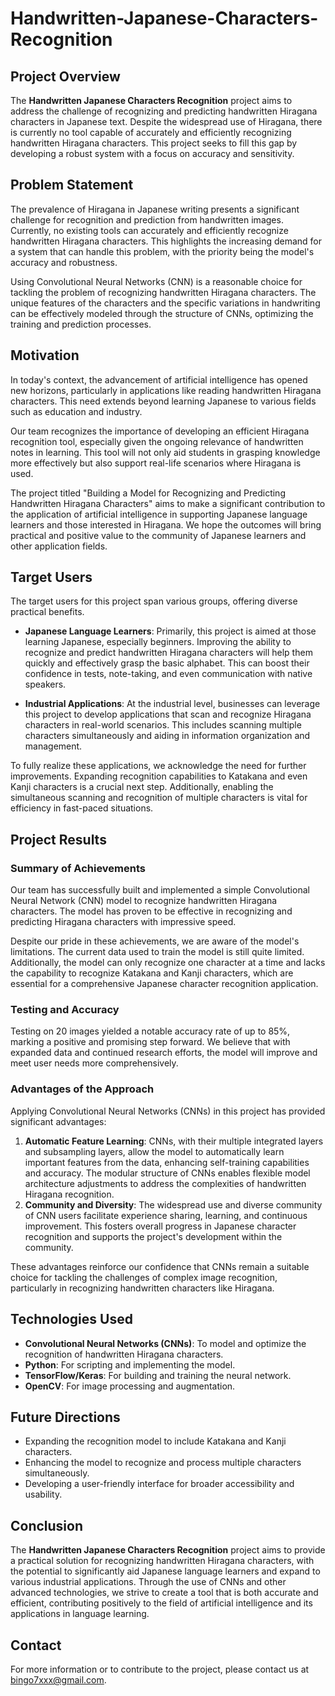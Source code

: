 # Handwritten-Japanese-Characters-Recognition
## Project Overview
The **Handwritten Japanese Characters Recognition** project aims to address the challenge of recognizing and predicting handwritten Hiragana characters in Japanese text. Despite the widespread use of Hiragana, there is currently no tool capable of accurately and efficiently recognizing handwritten Hiragana characters. This project seeks to fill this gap by developing a robust system with a focus on accuracy and sensitivity.

## Problem Statement
The prevalence of Hiragana in Japanese writing presents a significant challenge for recognition and prediction from handwritten images. Currently, no existing tools can accurately and efficiently recognize handwritten Hiragana characters. This highlights the increasing demand for a system that can handle this problem, with the priority being the model's accuracy and robustness.

Using Convolutional Neural Networks (CNN) is a reasonable choice for tackling the problem of recognizing handwritten Hiragana characters. The unique features of the characters and the specific variations in handwriting can be effectively modeled through the structure of CNNs, optimizing the training and prediction processes.

## Motivation
In today's context, the advancement of artificial intelligence has opened new horizons, particularly in applications like reading handwritten Hiragana characters. This need extends beyond learning Japanese to various fields such as education and industry.

Our team recognizes the importance of developing an efficient Hiragana recognition tool, especially given the ongoing relevance of handwritten notes in learning. This tool will not only aid students in grasping knowledge more effectively but also support real-life scenarios where Hiragana is used.

The project titled "Building a Model for Recognizing and Predicting Handwritten Hiragana Characters" aims to make a significant contribution to the application of artificial intelligence in supporting Japanese language learners and those interested in Hiragana. We hope the outcomes will bring practical and positive value to the community of Japanese learners and other application fields.

## Target Users
The target users for this project span various groups, offering diverse practical benefits.

- **Japanese Language Learners**: Primarily, this project is aimed at those learning Japanese, especially beginners. Improving the ability to recognize and predict handwritten Hiragana characters will help them quickly and effectively grasp the basic alphabet. This can boost their confidence in tests, note-taking, and even communication with native speakers.

- **Industrial Applications**: At the industrial level, businesses can leverage this project to develop applications that scan and recognize Hiragana characters in real-world scenarios. This includes scanning multiple characters simultaneously and aiding in information organization and management.

To fully realize these applications, we acknowledge the need for further improvements. Expanding recognition capabilities to Katakana and even Kanji characters is a crucial next step. Additionally, enabling the simultaneous scanning and recognition of multiple characters is vital for efficiency in fast-paced situations.

## Project Results
### Summary of Achievements
Our team has successfully built and implemented a simple Convolutional Neural Network (CNN) model to recognize handwritten Hiragana characters. The model has proven to be effective in recognizing and predicting Hiragana characters with impressive speed. 

Despite our pride in these achievements, we are aware of the model's limitations. The current data used to train the model is still quite limited. Additionally, the model can only recognize one character at a time and lacks the capability to recognize Katakana and Kanji characters, which are essential for a comprehensive Japanese character recognition application.

### Testing and Accuracy
Testing on 20 images yielded a notable accuracy rate of up to 85%, marking a positive and promising step forward. We believe that with expanded data and continued research efforts, the model will improve and meet user needs more comprehensively.

### Advantages of the Approach
Applying Convolutional Neural Networks (CNNs) in this project has provided significant advantages:
1. **Automatic Feature Learning**: CNNs, with their multiple integrated layers and subsampling layers, allow the model to automatically learn important features from the data, enhancing self-training capabilities and accuracy. The modular structure of CNNs enables flexible model architecture adjustments to address the complexities of handwritten Hiragana recognition.
2. **Community and Diversity**: The widespread use and diverse community of CNN users facilitate experience sharing, learning, and continuous improvement. This fosters overall progress in Japanese character recognition and supports the project's development within the community.

These advantages reinforce our confidence that CNNs remain a suitable choice for tackling the challenges of complex image recognition, particularly in recognizing handwritten characters like Hiragana.

## Technologies Used
- **Convolutional Neural Networks (CNNs)**: To model and optimize the recognition of handwritten Hiragana characters.
- **Python**: For scripting and implementing the model.
- **TensorFlow/Keras**: For building and training the neural network.
- **OpenCV**: For image processing and augmentation.

## Future Directions
- Expanding the recognition model to include Katakana and Kanji characters.
- Enhancing the model to recognize and process multiple characters simultaneously.
- Developing a user-friendly interface for broader accessibility and usability.

## Conclusion
The **Handwritten Japanese Characters Recognition** project aims to provide a practical solution for recognizing handwritten Hiragana characters, with the potential to significantly aid Japanese language learners and expand to various industrial applications. Through the use of CNNs and other advanced technologies, we strive to create a tool that is both accurate and efficient, contributing positively to the field of artificial intelligence and its applications in language learning.

## Contact
For more information or to contribute to the project, please contact us at bingo7xxx@gmail.com.
